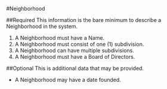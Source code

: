 #Neighborhood

##Required
This information is the bare minimum to describe a Neighborhood in the system.

1. A Neighborhood must have a Name.
2. A Neighborhood must consist of one (1) subdivision.
3. A Neighborhood can have multiple subdivisions.
4. A Neighborhood must have a Board of Directors.

##Optional
This is additional data that may be provided. 
* A Neighborhood may have a date founded.

